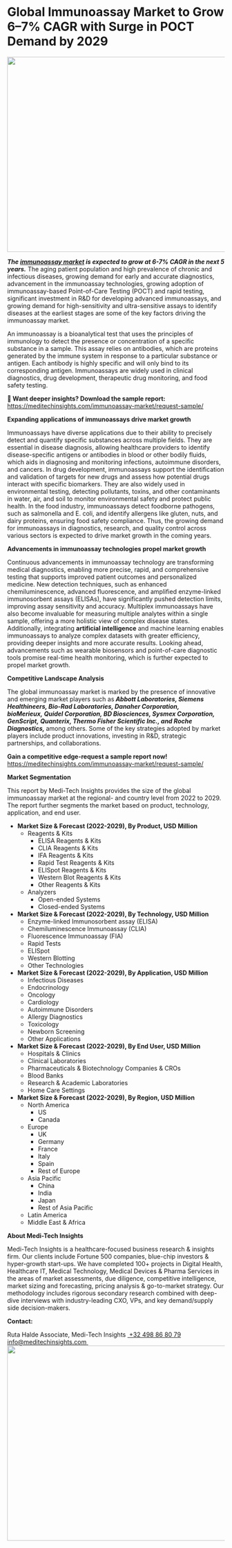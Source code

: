 <H1> Global Immunoassay Market to Grow 6–7% CAGR with Surge in POCT Demand by 2029 </H1>
<img class="alignnone size-full wp-image-1733" src="http://dailyinvestorhub.com/wp-content/uploads/2025/04/Immunoassay-Market-1.png" alt="" width="748" height="452" />

<strong><em>The </em></strong><a href="https://meditechinsights.com/immunoassay-market/"><strong><em>immunoassay market</em></strong></a><strong><em> is expected to grow at 6-7% CAGR in the next 5 years.</em></strong> The aging patient population and high prevalence of chronic and infectious diseases, growing demand for early and accurate diagnostics, advancement in the immunoassay technologies, growing adoption of immunoassay-based Point-of-Care Testing (POCT) and rapid testing, significant investment in R&amp;D for developing advanced immunoassays, and growing demand for high-sensitivity and ultra-sensitive assays to identify diseases at the earliest stages are some of the key factors driving the immunoassay market.

An immunoassay is a bioanalytical test that uses the principles of immunology to detect the presence or concentration of a specific substance in a sample. This assay relies on antibodies, which are proteins generated by the immune system in response to a particular substance or antigen. Each antibody is highly specific and will only bind to its corresponding antigen. Immunoassays are widely used in clinical diagnostics, drug development, therapeutic drug monitoring, and food safety testing.

<strong>🔗 Want deeper insights? Download the sample report:</strong><strong>
</strong><a href="https://meditechinsights.com/immunoassay-market/request-sample/">https://meditechinsights.com/immunoassay-market/request-sample/</a>

<strong>Expanding applications of immunoassays drive market growth</strong>

Immunoassays have diverse applications due to their ability to precisely detect and quantify specific substances across multiple fields. They are essential in disease diagnosis, allowing healthcare providers to identify disease-specific antigens or antibodies in blood or other bodily fluids, which aids in diagnosing and monitoring infections, autoimmune disorders, and cancers. In drug development, immunoassays support the identification and validation of targets for new drugs and assess how potential drugs interact with specific biomarkers. They are also widely used in environmental testing, detecting pollutants, toxins, and other contaminants in water, air, and soil to monitor environmental safety and protect public health. In the food industry, immunoassays detect foodborne pathogens, such as salmonella and E. coli, and identify allergens like gluten, nuts, and dairy proteins, ensuring food safety compliance. Thus, the growing demand for immunoassays in diagnostics, research, and quality control across various sectors is expected to drive market growth in the coming years.

<strong>Advancements in immunoassay technologies propel market growth</strong>

Continuous advancements in immunoassay technology are transforming medical diagnostics, enabling more precise, rapid, and comprehensive testing that supports improved patient outcomes and personalized medicine. New detection techniques, such as enhanced chemiluminescence, advanced fluorescence, and amplified enzyme-linked immunosorbent assays (ELISAs), have significantly pushed detection limits, improving assay sensitivity and accuracy. Multiplex immunoassays have also become invaluable for measuring multiple analytes within a single sample, offering a more holistic view of complex disease states. Additionally, integrating <strong>artificial intelligence</strong> and machine learning enables immunoassays to analyze complex datasets with greater efficiency, providing deeper insights and more accurate results. Looking ahead, advancements such as wearable biosensors and point-of-care diagnostic tools promise real-time health monitoring, which is further expected to propel market growth.

<strong>Competitive Landscape Analysis</strong>

The global immunoassay market is marked by the presence of innovative and emerging market players such as<strong><em> Abbott Laboratories, Siemens Healthineers, Bio-Rad Laboratories, Danaher Corporation, bioMerieux, Quidel Corporation, BD Biosciences, Sysmex Corporation, GenScript, Quanterix, Thermo Fisher Scientific Inc., and Roche Diagnostics, </em></strong>among others. Some of the key strategies adopted by market players include product innovations, investing in R&amp;D, strategic partnerships, and collaborations.

<strong>Gain a competitive edge-request a sample report now!
</strong><a href="https://meditechinsights.com/immunoassay-market/request-sample/">https://meditechinsights.com/immunoassay-market/request-sample/</a>

<strong>Market Segmentation</strong>

This report by Medi-Tech Insights provides the size of the global immunoassay market at the regional- and country level from 2022 to 2029. The report further segments the market based on product, technology, application, and end user.
<ul>
 	<li><strong>Market Size &amp; Forecast (2022-2029), By Product, USD Million</strong>
<ul>
 	<li>Reagents &amp; Kits
<ul>
 	<li>ELISA Reagents &amp; Kits</li>
 	<li>CLIA Reagents &amp; Kits</li>
 	<li>IFA Reagents &amp; Kits</li>
 	<li>Rapid Test Reagents &amp; Kits</li>
 	<li>ELISpot Reagents &amp; Kits</li>
 	<li>Western Blot Reagents &amp; Kits</li>
 	<li>Other Reagents &amp; Kits</li>
</ul>
</li>
 	<li>Analyzers
<ul>
 	<li>Open-ended Systems</li>
 	<li>Closed-ended Systems</li>
</ul>
</li>
</ul>
</li>
 	<li><strong>Market Size &amp; Forecast (2022-2029), By Technology, USD Million</strong>
<ul>
 	<li>Enzyme-linked Immunosorbent assay (ELISA)</li>
 	<li>Chemiluminescence Immunoassay (CLIA)</li>
 	<li>Fluorescence Immunoassay (FIA)</li>
 	<li>Rapid Tests</li>
 	<li>ELISpot</li>
 	<li>Western Blotting</li>
 	<li>Other Technologies</li>
</ul>
</li>
 	<li><strong>Market Size &amp; Forecast (2022-2029), By Application, USD Million</strong>
<ul>
 	<li>Infectious Diseases</li>
 	<li>Endocrinology</li>
 	<li>Oncology</li>
 	<li>Cardiology</li>
 	<li>Autoimmune Disorders</li>
 	<li>Allergy Diagnostics</li>
 	<li>Toxicology</li>
 	<li>Newborn Screening</li>
 	<li>Other Applications</li>
</ul>
</li>
 	<li><strong>Market Size &amp; Forecast (2022-2029), By End User, USD Million</strong>
<ul>
 	<li>Hospitals &amp; Clinics</li>
 	<li>Clinical Laboratories</li>
 	<li>Pharmaceuticals &amp; Biotechnology Companies &amp; CROs</li>
 	<li>Blood Banks</li>
 	<li>Research &amp; Academic Laboratories</li>
 	<li>Home Care Settings</li>
</ul>
</li>
 	<li><strong>Market Size &amp; Forecast (2022-2029), By Region, USD Million</strong>
<ul>
 	<li>North America
<ul>
 	<li>US</li>
 	<li>Canada</li>
</ul>
</li>
 	<li>Europe
<ul>
 	<li>UK</li>
 	<li>Germany</li>
 	<li>France</li>
 	<li>Italy</li>
 	<li>Spain</li>
 	<li>Rest of Europe</li>
</ul>
</li>
 	<li>Asia Pacific
<ul>
 	<li>China</li>
 	<li>India</li>
 	<li>Japan</li>
 	<li>Rest of Asia Pacific</li>
</ul>
</li>
 	<li>Latin America</li>
 	<li>Middle East &amp; Africa</li>
</ul>
</li>
</ul>
<strong>About Medi-Tech Insights</strong>

Medi-Tech Insights is a healthcare-focused business research &amp; insights firm. Our clients include Fortune 500 companies, blue-chip investors &amp; hyper-growth start-ups. We have completed 100+ projects in Digital Health, Healthcare IT, Medical Technology, Medical Devices &amp; Pharma Services in the areas of market assessments, due diligence, competitive intelligence, market sizing and forecasting, pricing analysis &amp; go-to-market strategy. Our methodology includes rigorous secondary research combined with deep-dive interviews with industry-leading CXO, VPs, and key demand/supply side decision-makers.

<strong>Contact:</strong>

Ruta Halde
Associate, Medi-Tech Insights
<u> +32 498 86 80 79
</u><a href="mailto:info@meditechinsights.com">info@meditechinsights.com</a><u> </u><img class="alignnone size-full wp-image-1731" src="http://dailyinvestorhub.com/wp-content/uploads/2025/04/Immunoassay-Market.png" alt="" width="748" height="452" />
